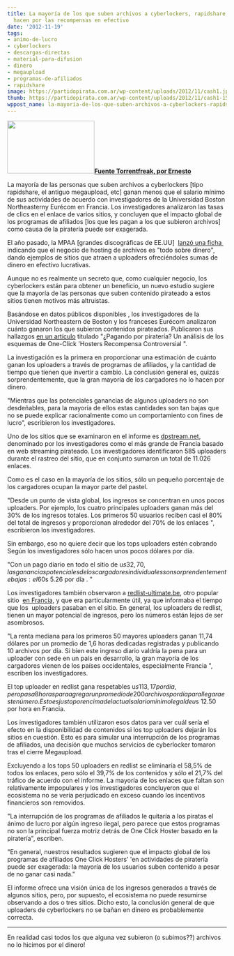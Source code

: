 ```yaml
---
title: La mayoría de los que suben archivos a cyberlockers, rapidshare, etc,  no lo
  hacen por las recompensas en efectivo
date: '2012-11-19'
tags:
- animo-de-lucro
- cyberlockers
- descargas-directas
- material-para-difusion
- dinero
- megaupload
- programas-de-afiliados
- rapidshare
image: https://partidopirata.com.ar/wp-content/uploads/2012/11/cash1.jpg
thumb: https://partidopirata.com.ar/wp-content/uploads/2012/11/cash1-150x121.jpg
wppost_name: la-mayoria-de-los-que-suben-archivos-a-cyberlockers-rapidshare-etc-no-lo-hacen-por-las-recompensas-en-efectivo
---
```


<a href="https://partidopirata.com.ar/wp-content/uploads/2012/11/cash1.jpg"><img class="alignright size-full wp-image-7484" title="cash1" src="https://partidopirata.com.ar/wp-content/uploads/2012/11/cash1.jpg" alt="" width="200" height="121" /></a><strong><a href="https://torrentfreak.com/most-cyberlocker-uploaders-not-driven-by-cash-rewards-121119/" target="_blank">Fuente Torrentfreak, por Ernesto</a></strong>

La mayoría de las personas que suben archivos a cyberlockers [tipo rapidshare, el antiguo megaupload, etc] ganan menos que el salario mínimo de sus actividades de acuerdo con investigadores de la Universidad Boston Northeasterny Eurécom en Francia. Los investigadores analizaron las tasas de clics en el enlace de varios sitios, y concluyen que el impacto global de los programas de afiliados [los que les pagan a los que subieron archivos] como causa de la piratería puede ser exagerada.

El año pasado, la MPAA [grandes discográficas de EE.UU]  <a href="http://torrentfreak.com/mpaa-lashes-out-against-rogue-cyberlockers-111101/">lanzó una ficha </a> indicando que el negocio de hosting de archivos es "todo sobre dinero", dando ejemplos de sitios que atraen a uploaders ofreciéndoles sumas de dinero en efectivo lucrativas.

Aunque no es realmente un secreto que, como cualquier negocio, los cyberlockers están para obtener un beneficio, un nuevo estudio sugiere que la mayoría de las personas que suben contenido pirateado a estos sitios tienen motivos más altruistas.

Basándose en datos públicos disponibles , los investigadores de la Universidad Northeastern de Boston y los franceses Eurécom analizaron cuánto ganaron los que subieron contenidos pirateados. Publicaron sus hallazgos <a href="http://www.scribd.com/doc/113766801/Uploader-Income">en un artículo</a> titulado "¿Pagando por piratería? Un análisis de los esquemas de One-Click 'Hosters Recompensa Controversial ".

La investigación es la primera en proporcionar una estimación de cuánto ganan los uploaders a través de programas de afiliados, y la cantidad de tiempo que tienen que invertir a cambio. La conclusión general es, quizás sorprendentemente, que la gran mayoría de los cargadores no lo hacen por dinero.

"Mientras que las potenciales ganancias de algunos uploaders no son desdeñables, para la mayoría de ellos estas cantidades son tan bajas que no se puede explicar racionalmente como un comportamiento con fines de lucro", escribieron los investigadores.

Uno de los sitios que se examinaron en el informe es <a href="http://dpstream.net">dpstream.net</a>, denominado por los investigadores como el más grande de Francia basado en web streaming pirateado. Los investigadores identificaron 585 uploaders durante el rastreo del sitio, que en conjunto sumaron un total de 11.026 enlaces.

Como es el caso en la mayoría de los sitios, sólo un pequeño porcentaje de los cargadores ocupan la mayor parte del pastel.

"Desde un punto de vista global, los ingresos se concentran en unos pocos uploaders. Por ejemplo, los cuatro principales uploaders ganan más del 30% de los ingresos totales. Los primeros 50 usuarios reciben casi el 80% del total de ingresos y proporcionan alrededor del 70% de los enlaces ", escribieron los investigadores.

Sin embargo, eso no quiere decir que los tops uploaders estén cobrando Según los investigadores sólo hacen unos pocos dólares por día.

"Con un pago diario en todo el sitio de u$s 32,70, las ganancias potenciales de los cargadores individuales son sorprendentemente bajas: el 60% del contenido que los usuarios publican vale menos de un centavo por día, e incluso top uploader puede ganar sólo u$s 5.26 por día . "

Los investigadores también observaron a <a href="http://redlist-ultimate.be">redlist-ultimate.be</a>, otro popular sitio  <a href="http://www.alexa.com/siteinfo/redlist-ultimate.be#">en Francia</a>, y que era particularmente útil, ya que informaba el tiempo que los  uploaders pasaban en el sitio. En general, los uploaders de redlist,  tienen un mayor potencial de ingresos, pero los números están lejos de ser asombrosos.

"La renta mediana para los primeros 50 mayores uploaders ganan 11,74 dólares por un promedio de 1,6 horas dedicadas registradas y publicando 10 archivos por día. Si bien este ingreso diario valdría la pena para un uploader con sede en un país en desarrollo, la gran mayoría de los cargadores vienen de los países occidentales, especialmente Francia ", escriben los investigadores.

El top uploader en redlist gana respetables u$s 113,17 por día, pero pasa 8 horas para agregar un promedio de 200 archivos por día para llegar a este número. Esto es justo por encima del actual salario mínimo legal de u$s 12.50 por hora en Francia.

Los investigadores también utilizaron esos datos para ver cuál sería el efecto en la disponibilidad de contenidos si los top uploaders dejarán los sitios en cuestión. Esto es para simular una interrupción de los programas de afiliados, una decisión que muchos servicios de cyberlocker tomaron tras el cierre Megaupload.

Excluyendo a los tops 50 uploaders en redlist se eliminaría el 58,5% de todos los enlaces, pero sólo el 39,7% de los contenidos y sólo el 21,7% del tráfico de acuerdo con el informe. La mayoría de los enlaces que faltan son relativamente impopulares y los investigadores concluyeron que el ecosistema no se vería perjudicado en exceso cuando los incentivos financieros son removidos.

"La interrupción de los programas de afiliados le quitaría a los piratas el ánimo de lucro por algún ingreso ilegal, pero parece que estos programas no son la principal fuerza motriz detrás de One Click Hoster basado en la piratería", escriben.

"En general, nuestros resultados sugieren que el impacto global de los programas de afiliados One Click Hosters’ 'en actividades de piratería puede ser exagerada: la mayoría de los usuarios suben contenido a pesar de no ganar casi nada."

El informe ofrece una visión única de los ingresos generados a través de algunos sitios, pero, por supuesto, el ecosistema no puede resumirse observando a dos o tres sitios. Dicho esto, la conclusión general de que uploaders de cyberlockers no se bañan en dinero es probablemente correcta.

<hr />

En realidad casi todos los que alguna vez subieron (o subimos??) archivos no lo hicimos por el dinero!
